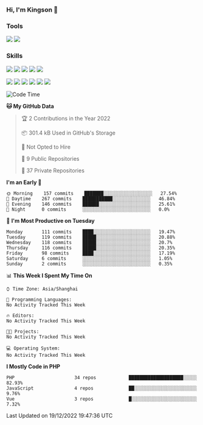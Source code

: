 ### Hi, I'm Kingson 👋

<!--
**Kingson-Zhang/Kingson-Zhang** is a ✨ _special_ ✨ repository because its `README.md` (this file) appears on your GitHub profile.

Here are some ideas to get you started:

- 🔭 I’m currently working on ...
- 🌱 I’m currently learning ...
- 👯 I’m looking to collaborate on ...
- 🤔 I’m looking for help with ...
- 💬 Ask me about ...
- 📫 How to reach me: ...
- 😄 Pronouns: ...
- ⚡ Fun fact: ...
-->

### Tools

[![](https://img.shields.io/badge/-POSTMAN-1D272B?style=flat-square&logo=POSTMAN&logoColor=FB6A3F)](https://www.postman.com/)
[![](https://img.shields.io/badge/-JETBRAINS-27282C?style=flat-square&logo=jetbrains&logoColor=080809)](https://www.jetbrains.com/)

### Skills

[![](https://img.shields.io/badge/-PHP-787BB2?style=flat-square&logo=PHP&logoColor=000000)](https://www.php.net/)
[![](https://img.shields.io/badge/-JavaScript-F7DF1E?style=flat-square&logo=JavaScript&logoColor=ffffff)](http://www.ecmascript.org/)
[![](https://img.shields.io/badge/-Markdown-black?style=flat-square&logo=markdown&logoColor=ffffff)](https://www.markdownguide.org/)
[![](https://img.shields.io/badge/-Python-2C5376?style=flat-square&logo=python&logoColor=FFFFFF)](https://www.python.org/)
[![](https://img.shields.io/badge/-TypeScript-3B78C4?style=flat-square&logo=typescript&logoColor=ffffff)](https://www.typescriptlang.org/)

[![](https://img.shields.io/badge/-Docker-2496ED?style=flat-square&logo=docker&logoColor=ffffff)](https://www.docker.com/)
[![](https://img.shields.io/badge/-Kubernetes-326CE5?style=flat-square&logo=kubernetes&logoColor=ffffff)](https://kubernetes.io/)
[![](https://img.shields.io/badge/-NGINX-269539?style=flat-square&logo=nginx&logoColor=ffffff)](https://nginx.org/)
[![](https://img.shields.io/badge/-GitHub%20Actions-2088FF?style=flat-square&logo=github-actions&logoColor=ffffff)](https://github.com/features/actions)
[![](https://img.shields.io/badge/-Linux-Fcc624?style=flat-square&logo=linux&logoColor=ffffff)](https://www.linux.org/)
[![](https://img.shields.io/badge/-MySQL-00000F?style=flat-square&logo=mysql&logoColor=white)](https://www.mysql.com/)

<!--START_SECTION:waka-->
![Code Time](http://img.shields.io/badge/Code%20Time-0%20secs-blue)

**🐱 My GitHub Data** 

> 🏆 2 Contributions in the Year 2022
 > 
> 📦 301.4 kB Used in GitHub's Storage 
 > 
> 🚫 Not Opted to Hire
 > 
> 📜 9 Public Repositories 
 > 
> 🔑 37 Private Repositories  
 > 
**I'm an Early 🐤** 

```text
🌞 Morning    157 commits    ███████░░░░░░░░░░░░░░░░░░   27.54% 
🌆 Daytime    267 commits    ███████████░░░░░░░░░░░░░░   46.84% 
🌃 Evening    146 commits    ██████░░░░░░░░░░░░░░░░░░░   25.61% 
🌙 Night      0 commits      ░░░░░░░░░░░░░░░░░░░░░░░░░   0.0%

```
📅 **I'm Most Productive on Tuesday** 

```text
Monday       111 commits    ████░░░░░░░░░░░░░░░░░░░░░   19.47% 
Tuesday      119 commits    █████░░░░░░░░░░░░░░░░░░░░   20.88% 
Wednesday    118 commits    █████░░░░░░░░░░░░░░░░░░░░   20.7% 
Thursday     116 commits    █████░░░░░░░░░░░░░░░░░░░░   20.35% 
Friday       98 commits     ████░░░░░░░░░░░░░░░░░░░░░   17.19% 
Saturday     6 commits      ░░░░░░░░░░░░░░░░░░░░░░░░░   1.05% 
Sunday       2 commits      ░░░░░░░░░░░░░░░░░░░░░░░░░   0.35%

```


📊 **This Week I Spent My Time On** 

```text
⌚︎ Time Zone: Asia/Shanghai

💬 Programming Languages: 
No Activity Tracked This Week

🔥 Editors: 
No Activity Tracked This Week

🐱‍💻 Projects: 
No Activity Tracked This Week

💻 Operating System: 
No Activity Tracked This Week

```

**I Mostly Code in PHP** 

```text
PHP                      34 repos            ████████████████████░░░░░   82.93% 
JavaScript               4 repos             ██░░░░░░░░░░░░░░░░░░░░░░░   9.76% 
Vue                      3 repos             █░░░░░░░░░░░░░░░░░░░░░░░░   7.32%

```



 Last Updated on 19/12/2022 19:47:36 UTC
<!--END_SECTION:waka-->